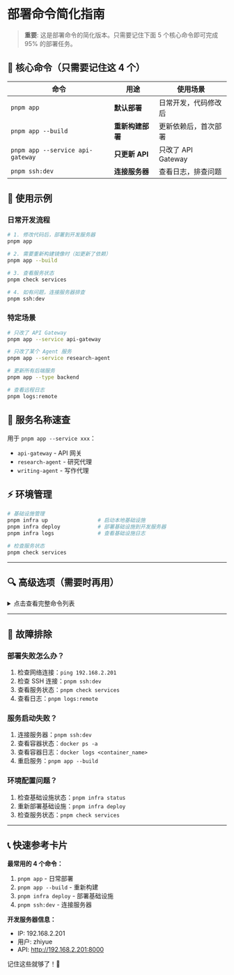 # 部署命令简化指南

> **重要**: 这是部署命令的简化版本。只需要记住下面 5 个核心命令即可完成 95% 的部署任务。

## 🚀 核心命令（只需要记住这 4 个）

| 命令 | 用途 | 使用场景 |
|------|------|----------|
| `pnpm app` | **默认部署** | 日常开发，代码修改后 |
| `pnpm app --build` | **重新构建部署** | 更新依赖后，首次部署 |
| `pnpm app --service api-gateway` | **只更新 API** | 只改了 API Gateway |
| `pnpm ssh:dev` | **连接服务器** | 查看日志，排查问题 |

## 📝 使用示例

### 日常开发流程
```bash
# 1. 修改代码后，部署到开发服务器
pnpm app

# 2. 需要重新构建镜像时（如更新了依赖）
pnpm app --build

# 3. 查看服务状态
pnpm check services

# 4. 如有问题，连接服务器排查
pnpm ssh:dev
```

### 特定场景
```bash
# 只改了 API Gateway
pnpm app --service api-gateway

# 只改了某个 Agent 服务
pnpm app --service research-agent

# 更新所有后端服务
pnpm app --type backend

# 查看远程日志
pnpm logs:remote
```

## 🔧 服务名称速查

用于 `pnpm app --service xxx`：
- `api-gateway` - API 网关
- `research-agent` - 研究代理
- `writing-agent` - 写作代理

## ⚡ 环境管理

```bash
# 基础设施管理
pnpm infra up                # 启动本地基础设施
pnpm infra deploy            # 部署基础设施到开发服务器
pnpm infra logs              # 查看基础设施日志

# 检查服务状态
pnpm check services
```

---

## 🔍 高级选项（需要时再用）

<details>
<summary>点击查看完整命令列表</summary>

### 应用部署命令完整列表
```bash
# 基础部署
pnpm app                 # 默认部署所有服务
pnpm app --build         # 构建并部署所有服务
pnpm app --help          # 显示帮助

# 分类部署
pnpm app --type backend  # 部署所有后端服务
pnpm app --type agents   # 部署所有 Agent 服务

# 特定服务部署
pnpm app --service api-gateway      # 部署 API Gateway
pnpm app --service research-agent   # 部署研究代理
pnpm app --service writing-agent    # 部署写作代理

# 构建并部署特定服务
pnpm app --service api-gateway --build  # 构建并部署 API Gateway
```

### 基础设施管理命令完整列表
```bash
# 基础设施管理
pnpm infra deploy            # 部署基础设施到开发服务器
pnpm infra deploy --local    # 本地部署基础设施
pnpm infra up                # 启动本地基础设施服务
pnpm infra down              # 停止本地基础设施服务
pnpm infra logs              # 查看基础设施日志
pnpm infra logs --follow     # 实时查看基础设施日志
pnpm infra status            # 检查基础设施服务状态

# SSH 和监控
pnpm ssh:dev                # 连接开发服务器
pnpm ssh:test               # 连接测试服务器
pnpm check services         # 检查服务状态 (本地)
pnpm check services:full    # 完整服务检查 (本地)
pnpm check services --remote # 检查开发服务器服务状态
pnpm check services:full --remote # 完整检查开发服务器服务
pnpm logs:remote           # 查看远程日志
pnpm backup:dev            # 备份开发数据
```

### 服务名称完整列表
用于 `pnpm app --service xxx` 参数：
- `api-gateway` - API Gateway
- `research-agent` - 研究代理
- `writing-agent` - 写作代理

</details>

---

## 🚨 故障排除

### 部署失败怎么办？
1. 检查网络连接：`ping 192.168.2.201`
2. 检查 SSH 连接：`pnpm ssh:dev`
3. 查看服务状态：`pnpm check services`
4. 查看日志：`pnpm logs:remote`

### 服务启动失败？
1. 连接服务器：`pnpm ssh:dev`
2. 查看容器状态：`docker ps -a`
3. 查看容器日志：`docker logs <container_name>`
4. 重启服务：`pnpm app --build`

### 环境配置问题？
1. 检查基础设施状态：`pnpm infra status`
2. 重新部署基础设施：`pnpm infra deploy`
3. 检查服务状态：`pnpm check services`

---

## 📞 快速参考卡片

**最常用的 4 个命令：**
1. `pnpm app` - 日常部署
2. `pnpm app --build` - 重新构建
3. `pnpm infra deploy` - 部署基础设施
4. `pnpm ssh:dev` - 连接服务器

**开发服务器信息：**
- IP: 192.168.2.201
- 用户: zhiyue
- API: http://192.168.2.201:8000

记住这些就够了！🎉